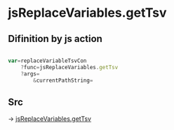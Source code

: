 # jsReplaceVariables.getTsv

## Difinition by js action

```js.js

var=replaceVariableTsvCon
	?func=jsReplaceVariables.getTsv
	?args=
		&currentPathString=
```

## Src

-> [jsReplaceVariables.getTsv](https://github.com/puutaro/CommandClick/blob/master/app/src/main/java/com/puutaro/commandclick/fragment_lib/terminal_fragment/js_interface/edit/JsReplaceVariables.kt#L12)


